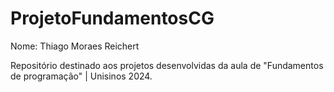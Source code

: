 # ProjetoFundamentosCG
Nome: Thiago Moraes Reichert

Repositório destinado aos projetos desenvolvidas da aula de "Fundamentos de programação" | Unisinos 2024.
